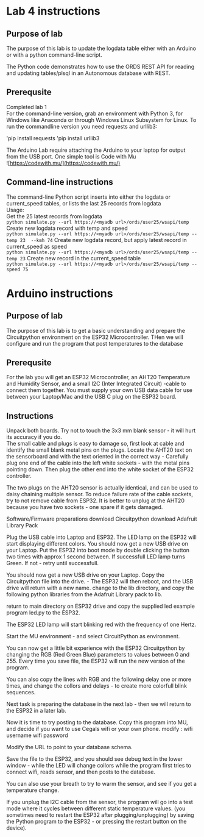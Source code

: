 # Lab 4 instructions

## Purpose of lab

The purpose of this lab is to update the logdata table either with an Arduino or with a python command-line script.

The Python code demonstrates how to use the ORDS REST API for reading and updating tables/plsql in an Autonomous database with REST.  

## Prerequsite

Completed lab 1  
For the command-line version, grab an environment with Python 3, for Windows like Anaconda or through Windows Linux Subsystem for Linux.
To run the commandline version you need requests and urllib3:

'pip install requests
'pip install urllib3

The Arduino Lab require attaching the Arduino to your laptop for output from the USB port.
One simple tool is Code with Mu  
![https://codewith.mu/](https://codewith.mu/)  


## Command-line instructions

The command-line Python script inserts into either the logdata or current_speed tables, or lists the last 25 records from logdata  
Usage:  
Get the 25 latest records from logdata  
`python simulate.py --url https://<myadb url>/ords/user25/wsapi/temp` 
Create new logdata record with temp and speed  
`python simulate.py --url https://<myadb url>/ords/user25/wsapi/temp --temp 23  --kmh 74` 
Create new logdata record, but apply latest record in current_speed as speed  
`python simulate.py --url https://<myadb url>/ords/user25/wsapi/temp --temp 23` 
Create new record in the current_speed table  
`python simulate.py --url https://<myadb url>/ords/user25/wsapi/temp --speed 75` 

# Arduino instructions

## Purpose of lab

The purpose of this lab is to get a basic understanding and prepare the Circuitpython environment on the ESP32 Microcontroller.
THen we will configure and run the program that post temperatures to the database

## Prerequsite

For the lab you will get an ESP32 Microcontroller, an AHT20 Temperature and Humidity Sensor, and a small I2C (Inter Integrated Circuit) -cable to connect them together.
You must supply your own USB data cable for use between your Laptop/Mac and the USB C plug on the ESP32 board. 

## Instructions

Unpack both boards. Try not to touch the 3x3 mm blank sensor - it will hurt its accuracy if you do.  
The small cable and plugs is easy to damage so, first look at cable and identify the small blank metal pins on the plugs.  Locate the AHT20 text on the sensorboard and with the text oriented in the correct way - Carefully plug one end of the cable into the left white sockets - with the metal pins pointing down.  Then plug the other end into the white socket of the ESP32 controller.

The two plugs on the AHT20 sensor is actually identical, and can be used to daisy chaining multiple sensor.  To reduce failure rate of the cable sockets, try to not remove cable from ESP32.  It is better to unplug at the AHT20 because you have two sockets - one spare if it gets damaged.

Software/Firmware preparations
download Circuitpython
download Adafruit Library Pack

Plug the USB cable into Laptop and ESP32.
The LED lamp on the ESP32 will start displaying different colors.
You should now get a new USB drive on your Laptop.
Put the ESP32 into boot mode by double clicking the button two times with approx 1 second between.  If successfull LED lamp turns Green.  If not - retry until successfull.

You should now get a new USB drive on your Laptop.
Copy the Circuitpython file into the drive. - The ESP32 will then reboot, and the USB drive will return with a new name.
change to the lib directory, and copy the following python libraries from the Adafruit Library pack to lib.


return to main directory on ESP32 drive and copy the supplied led example program led.py to the ESP32.

The ESP32 LED lamp will start blinking red with the frequency of one Hertz.

Start the MU environment - and select CircuitPython as environment.

You can now get a little bit experience with the ESP32 Circuitpython by changing the RGB (Red Green Blue) parameters to values between 0 and 255.  Every time you save file, the ESP32 will run the new version of the program.

You can also copy the lines with RGB and the following delay one or more times, and change the collors and delays - to create more colorfull blink sequences.

Next task is preparing the database in the next lab - then we will return to the ESP32 in a later lab.

Now it is time to try posting to the database.
Copy this program into MU, and decide if you want to use Cegals wifi or your own phone.
modify :
wifi username
wifi password

Modify the URL to point to your database schema.

Save the file to the ESP32, and you should see debug text in the lower window - while the LED will change collors while the program first tries to connect wifi, reads sensor, and then posts to the database.

You can also use your breath to try to warm the sensor, and see if you get a temperature change.

If you unplug the I2C cable from the sensor, the program will go into a test mode where it cycles between different static temperature values. (you sometimes need to restart the ESP32 after plugging/unplugging) by saving the Python program to the ESP32 - or pressing the restart button on the device).

  




